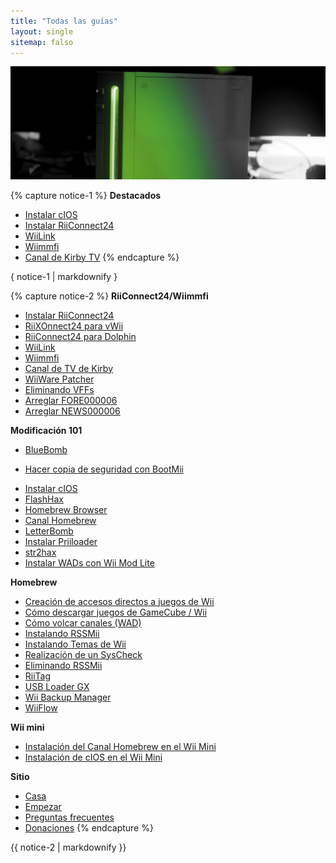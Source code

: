 ```yaml
---
title: "Todas las guías"
layout: single
sitemap: falso
---
```


![Tutoriales](/images/WiiTutorials.jpg)

{% capture notice-1 %}
**Destacados**

+ [Instalar cIOS](cios)
+ [Instalar RiiConnect24](riiconnect24)
+ [WiiLink](wiilink)
+ [Wiimmfi](wiimmfi)
+ [Canal de Kirby TV](kirby-tv)
{% endcapture %}
<div class="notice--info">{ notice-1 | markdownify }</div>

{% capture notice-2 %}
**RiiConnect24/Wiimmfi**
+ [Instalar RiiConnect24](riiconnect24)
+ [RiiXOnnect24 para vWii](riiconnect24-vwii)
+ [RiiConnect24 para Dolphin](riiconnect24-dolphin)
+ [WiiLink](wiilink)
+ [Wiimmfi](wiimmfi)
+ [Canal de TV de Kirby](kirby-tv)
+ [WiiWare Patcher](wiiwarepatcher)
+ [Eliminando VFFs](deleting-vffs)
+ [Arreglar FORE000006](riiconnect24-batteryfix)
+ [Arreglar NEWS000006](news000006)

**Modificación 101**
+ [BlueBomb](bluebomb)
* [Hacer copia de seguridad con BootMii](bootmii)
+ [Instalar cIOS](cios)
+ [FlashHax](flashhax)
+ [Homebrew Browser](hbb)
+ [Canal Homebrew](hbc)
+ [LetterBomb](letterbomb)
+ [Instalar Priiloader](priiloader)
+ [str2hax](str2hax)
+ [Instalar WADs con Wii Mod Lite](wiimodlite)

**Homebrew**
+ [Creación de accesos directos a juegos de Wii](wiigsc)
+ [Cómo descargar juegos de GameCube / Wii](dump-games)
+ [Cómo volcar canales (WAD)](dump-wads)
+ [Instalando RSSMii](rssmii)
+ [Instalando Temas de Wii](themes)
+ [Realización de un SysCheck](syscheck)
+ [Eliminando RSSMii](rssmii-remove)
+ [RiiTag](riitag)
+ [USB Loader GX](usbloadergx)
+ [Wii Backup Manager](wiibackupmanager)
+ [WiiFlow](wiiflow)

**Wii mini**
+ [Instalación del Canal Homebrew en el Wii Mini](hbc-mini)
+ [Instalación de cIOS en el Wii Mini](cios-mini)

**Sitio**
+ [Casa](/)
+ [Empezar](comenzar)
+ [Preguntas frecuentes](preguntas-frecuentes)
+ [Donaciones](donations)
{% endcapture %}
<div class="notice--primary">{{ notice-2 | markdownify }}</div>
